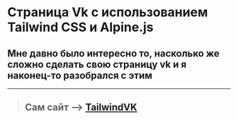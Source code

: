 # **Страница Vk с использованием Tailwind CSS и Alpine.js**

## **Мне давно было интересно то, насколько же сложно сделать свою страницу vk и я наконец-то разобрался с этим**

---

> ## Сам сайт --> [TailwindVK](https://timproger.github.io/Tailwind_VK/# "Нажми сюда ;)")

